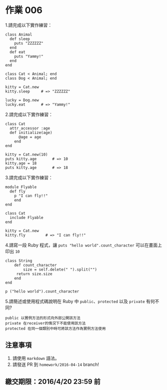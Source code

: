# 作業 006

1.請完成以下實作練習：

```
class Animal
  def sleep
    puts "ZZZZZZ"
  end
  def eat
    puts "Yammy!"
  end
end

class Cat < Animal; end
class Dog < Animal; end

kitty = Cat.new
kitty.sleep     # => "ZZZZZZ"

lucky = Dog.new
lucky.eat       # => "Yammy!"
```

2.請完成以下實作練習：

```
class Cat
  attr_accessor :age
  def initialize(age)
      @age = age
    end
end

kitty = Cat.new(10)
puts kitty.age       # => 10
kitty.age = 18
puts kitty.age       # => 18
```

3.請完成以下實作練習：

```
module Flyable
  def fly
    p "I can fly!!"
    end
end

class Cat
  include Flyable
end

kitty = Cat.new
kitty.fly         # => "I can fly!!"
```

4.請寫一段 Ruby 程式，讓 `puts "hello world".count_character` 可以在畫面上印出 `10`
```
class String
    def count_character
        size = self.delete(" ").split("")
     return size.size
    end
end

p ("hello world").count_character
```
5.請簡述或使用程式碼說明在 Ruby 中 `public`、`protected` 以及 `private` 有何不同?
```
public 以實例方法的形式向外部公開該方法
private 在receiver的情況下不能使用該方法
protected 在同一個類別中時可將該方法作為實例方法使用
```

## 注意事項

1. 請使用 `markdown` 語法。
2. 請發送 PR 到 `homework/2016-04-14` branch!

## 繳交期限：2016/4/20 23:59 前

